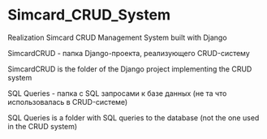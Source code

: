 # Simcard_CRUD_System
Realization Simcard CRUD Management System built with Django

SimcardCRUD - папка Django-проекта, реализующего CRUD-систему 

SimcardCRUD is the folder of the Django project implementing the CRUD system 

SQL Queries - папка с SQL запросами к базе данных (не та что использовалась в CRUD-системе)

SQL Queries is a folder with SQL queries to the database (not the one used in the CRUD system)
